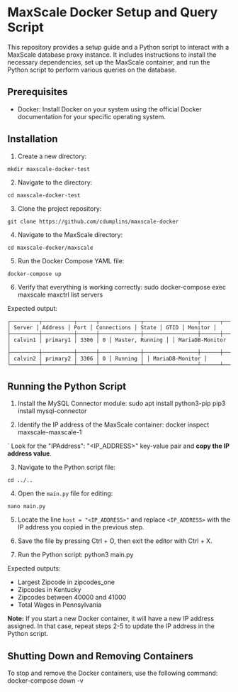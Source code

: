 # MaxScale Docker Setup and Query Script

This repository provides a setup guide and a Python script to interact with a MaxScale database proxy instance. It includes instructions to install the necessary dependencies, set up the MaxScale container, and run the Python script to perform various queries on the database.

## Prerequisites

- Docker: Install Docker on your system using the official Docker documentation for your specific operating system.

## Installation

1. Create a new directory:
```
mkdir maxscale-docker-test
```


2. Navigate to the directory:
```
cd maxscale-docker-test
```


3. Clone the project repository:
```
git clone https://github.com/cdumplins/maxscale-docker
```


4. Navigate to the MaxScale directory:
```
cd maxscale-docker/maxscale
```


5. Run the Docker Compose YAML file:
```
docker-compose up
```

6. Verify that everything is working correctly:
sudo docker-compose exec maxscale maxctrl list servers


Expected output:
```
┌─────────┬──────────┬──────┬─────────────┬─────────────────┬──────┬─────────────────┐
│ Server │ Address │ Port │ Connections │ State │ GTID │ Monitor │
├─────────┼──────────┼──────┼─────────────┼─────────────────┼──────┼─────────────────┤
│ calvin1 │ primary1 │ 3306 │ 0 │ Master, Running │ │ MariaDB-Monitor │
├─────────┼──────────┼──────┼─────────────┼─────────────────┼──────┼─────────────────┤
│ calvin2 │ primary2 │ 3306 │ 0 │ Running │ │ MariaDB-Monitor │
└─────────┴──────────┴──────┴─────────────┴─────────────────┴──────┴─────────────────┘
```

## Running the Python Script

1. Install the MySQL Connector module:
sudo apt install python3-pip
pip3 install mysql-connector



2. Identify the IP address of the MaxScale container:
docker inspect maxscale-maxscale-1

`
Look for the "IPAddress": "<IP_ADDRESS>" key-value pair and **copy the IP address value**.

3. Navigate to the Python script file:
```
cd ../..
```


4. Open the `main.py` file for editing:
```
nano main.py
```



5. Locate the line `host = "<IP_ADDRESS>"` and replace `<IP_ADDRESS>` with the IP address you copied in the previous step.

6. Save the file by pressing Ctrl + O, then exit the editor with Ctrl + X.

7. Run the Python script:
python3 main.py



Expected outputs:
- Largest Zipcode in zipcodes_one
- Zipcodes in Kentucky
- Zipcodes between 40000 and 41000
- Total Wages in Pennsylvania

**Note:** If you start a new Docker container, it will have a new IP address assigned. In that case, repeat steps 2-5 to update the IP address in the Python script.

## Shutting Down and Removing Containers

To stop and remove the Docker containers, use the following command:
docker-compose down -v